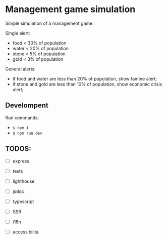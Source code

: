 # Management game simulation

Simple simulation of a management game.

Single alert:
- food < 30% of population
- water < 20% of population
- stone < 5% of population
- gold < 3% of population

General alerts:
 - if food and water are less than 20% of population, show famine alert;
 - if stone and gold are less than 10% of population, show economic crisis alert;

## Develompent

Run commands:
- `$ npm i`
- `$ npm run dev`

## TODOS:

- [ ] express
- [ ] tests
- [ ] lighthouse
- [ ] jsdoc
- [ ] typescript
- [ ] SSR
- [ ] i18n
- [ ] accessibilità

